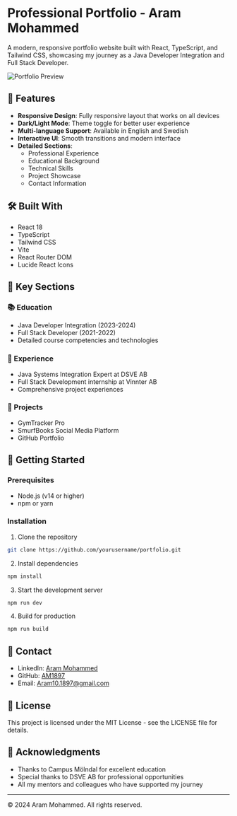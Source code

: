 # Professional Portfolio - Aram Mohammed

A modern, responsive portfolio website built with React, TypeScript, and Tailwind CSS, showcasing my journey as a Java Developer Integration and Full Stack Developer.

![Portfolio Preview](https://media.licdn.com/dms/image/v2/D4E03AQGofL9KSt0JQw/profile-displayphoto-shrink_800_800/profile-displayphoto-shrink_800_800/0/1665403658923?e=1736985600&v=beta&t=dsiivQ6gG0f4zIyghIN22C5exfTgRmzkAAwZWT_r3Z8)

## 🚀 Features

- **Responsive Design**: Fully responsive layout that works on all devices
- **Dark/Light Mode**: Theme toggle for better user experience
- **Multi-language Support**: Available in English and Swedish
- **Interactive UI**: Smooth transitions and modern interface
- **Detailed Sections**:
  - Professional Experience
  - Educational Background
  - Technical Skills
  - Project Showcase
  - Contact Information

## 🛠️ Built With

- React 18
- TypeScript
- Tailwind CSS
- Vite
- React Router DOM
- Lucide React Icons

## 🌟 Key Sections

### 📚 Education
- Java Developer Integration (2023-2024)
- Full Stack Developer (2021-2022)
- Detailed course competencies and technologies

### 💼 Experience
- Java Systems Integration Expert at DSVE AB
- Full Stack Development internship at Vinnter AB
- Comprehensive project experiences

### 🎯 Projects
- GymTracker Pro
- SmurfBooks Social Media Platform
- GitHub Portfolio

## 🚀 Getting Started

### Prerequisites
- Node.js (v14 or higher)
- npm or yarn

### Installation

1. Clone the repository
```bash
git clone https://github.com/yourusername/portfolio.git
```

2. Install dependencies
```bash
npm install
```

3. Start the development server
```bash
npm run dev
```

4. Build for production
```bash
npm run build
```

## 📱 Contact

- LinkedIn: [Aram Mohammed](https://www.linkedin.com/in/aram-mohammed-51a5a821a/)
- GitHub: [AM1897](https://github.com/AM1897)
- Email: Aram10.1897@gmail.com

## 📄 License

This project is licensed under the MIT License - see the LICENSE file for details.

## 🙏 Acknowledgments

- Thanks to Campus Mölndal for excellent education
- Special thanks to DSVE AB for professional opportunities
- All my mentors and colleagues who have supported my journey

---
© 2024 Aram Mohammed. All rights reserved.